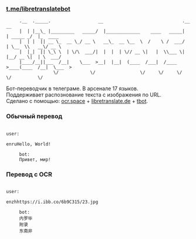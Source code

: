 ### [t.me/libretranslatebot](https://t.me/libretranslatebot)
```
     .__  ._____.                  __                              .__          __          
     |  | |__\_ |_________   _____/  |_____________    ____   _____|  | _____ _/  |_  ____ 
     |  | |  || __ \_  __ \_/ __ \   __\_  __ \__  \  /    \ /  ___/  | \__  \\   __\/ __ \
     |  |_|  || \_\ \  | \/\  ___/|  |  |  | \// __ \|   |  \\___ \|  |__/ __ \|  | \  ___/
     |____/__||___  /__|    \___  >__|  |__|  (____  /___|  /____  >____(____  /__|  \___  >
                  \/            \/                 \/     \/     \/          \/          \/        
``` 
Бот-переводчик в телеграме. В арсенале 17 языков.<br />
Поддерживает распознование текста с изображения по URL.<br />
Сделано с помощью: [ocr.space](https://ocr.space) + [libretranslate.de](https://libretranslate.de) + [tbot](https://github.com/yanzay/tbot).
### Обычный перевод
```
                                                                                      user:
                                                                          enruHello, World!
                                                                          
     bot:
     Привет, мир!
```
### Перевод с OCR
```
                                                                                      user:
                                                        enzhhttps://i.ibb.co/6b9C315/23.jpg
                                                                          
     bot:
     内罗毕
     附录
     东南非
```
